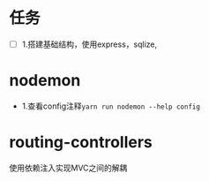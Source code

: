 # 任务
- [ ] 1.搭建基础结构，使用express，sqlize,

# nodemon
 - 1.查看config注释`yarn run nodemon --help config`

# routing-controllers
使用依赖注入实现MVC之间的解耦